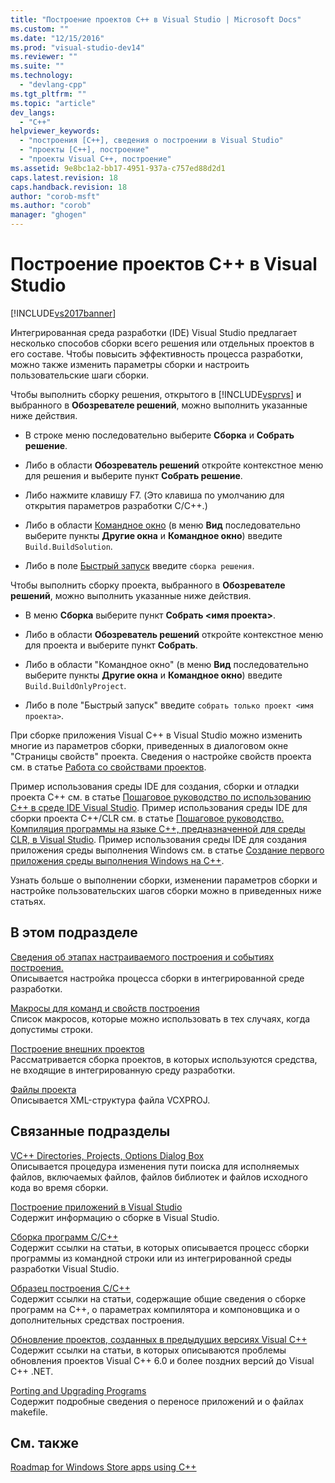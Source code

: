 ```yaml
---
title: "Построение проектов C++ в Visual Studio | Microsoft Docs"
ms.custom: ""
ms.date: "12/15/2016"
ms.prod: "visual-studio-dev14"
ms.reviewer: ""
ms.suite: ""
ms.technology: 
  - "devlang-cpp"
ms.tgt_pltfrm: ""
ms.topic: "article"
dev_langs: 
  - "C++"
helpviewer_keywords: 
  - "построения [C++], сведения о построении в Visual Studio"
  - "проекты [C++], построение"
  - "проекты Visual C++, построение"
ms.assetid: 9e8bc1a2-bb17-4951-937a-c757ed88d2d1
caps.latest.revision: 18
caps.handback.revision: 18
author: "corob-msft"
ms.author: "corob"
manager: "ghogen"
---
```

# Построение проектов C++ в Visual Studio
[!INCLUDE[vs2017banner](../assembler/inline/includes/vs2017banner.md)]

Интегрированная среда разработки \(IDE\) Visual Studio предлагает несколько способов сборки всего решения или отдельных проектов в его составе.  Чтобы повысить эффективность процесса разработки, можно также изменить параметры сборки и настроить пользовательские шаги сборки.  
  
 Чтобы выполнить сборку решения, открытого в [!INCLUDE[vsprvs](../assembler/masm/includes/vsprvs_md.md)] и выбранного в **Обозревателе решений**, можно выполнить указанные ниже действия.  
  
-   В строке меню последовательно выберите **Сборка** и **Собрать решение**.  
  
-   Либо в области **Обозреватель решений** откройте контекстное меню для решения и выберите пункт **Собрать решение**.  
  
-   Либо нажмите клавишу F7.  \(Это клавиша по умолчанию для открытия параметров разработки C\/C\+\+.\)  
  
-   Либо в области [Командное окно](../Topic/Command%20Window.md) \(в меню **Вид** последовательно выберите пункты **Другие окна** и **Командное окно**\) введите `Build.BuildSolution`.  
  
-   Либо в поле [Быстрый запуск](../Topic/Quick%20Launch,%20Environment,%20Options%20Dialog%20Box.md) введите `сборка решения`.  
  
 Чтобы выполнить сборку проекта, выбранного в **Обозревателе решений**, можно выполнить указанные ниже действия.  
  
-   В меню **Сборка** выберите пункт **Собрать \<имя проекта\>**.  
  
-   Либо в области **Обозреватель решений** откройте контекстное меню для проекта и выберите пункт **Собрать**.  
  
-   Либо в области "Командное окно" \(в меню **Вид** последовательно выберите пункты **Другие окна** и **Командное окно**\) введите `Build.BuildOnlyProject`.  
  
-   Либо в поле "Быстрый запуск" введите `собрать только проект <имя проекта>`.  
  
 При сборке приложения Visual C\+\+ в Visual Studio можно изменить многие из параметров сборки, приведенных в диалоговом окне "Страницы свойств" проекта.  Сведения о настройке свойств проекта см. в статье [Работа со свойствами проектов](../ide/working-with-project-properties.md).  
  
 Пример использования среды IDE для создания, сборки и отладки проекта C\+\+ см. в статье [Пошаговое руководство по использованию C\+\+ в среде IDE Visual Studio](../Topic/Getting%20Started%20with%20C++%20in%20Visual%20Studio.md).  Пример использования среды IDE для сборки проекта C\+\+\/CLR см. в статье [Пошаговое руководство. Компиляция программы на языке C\+\+, предназначенной для среды CLR, в Visual Studio](../ide/walkthrough-compiling-a-cpp-program-that-targets-the-clr-in-visual-studio.md).  Пример использования среды IDE для создания приложения среды выполнения Windows см. в статье [Создание первого приложения среды выполнения Windows на C\+\+](http://msdn.microsoft.com/library/windows/apps/hh974580.aspx).  
  
 Узнать больше о выполнении сборки, изменении параметров сборки и настройке пользовательских шагов сборки можно в приведенных ниже статьях.  
  
## В этом подразделе  
 [Сведения об этапах настраиваемого построения и событиях построения.](../ide/understanding-custom-build-steps-and-build-events.md)  
 Описывается настройка процесса сборки в интегрированной среде разработки.  
  
 [Макросы для команд и свойств построения](../ide/common-macros-for-build-commands-and-properties.md)  
 Список макросов, которые можно использовать в тех случаях, когда допустимы строки.  
  
 [Построение внешних проектов](../ide/building-external-projects.md)  
 Рассматривается сборка проектов, в которых используются средства, не входящие в интегрированную среду разработки.  
  
 [Файлы проекта](../ide/project-files.md)  
 Описывается XML\-структура файла VCXPROJ.  
  
## Связанные подразделы  
 [VC\+\+ Directories, Projects, Options Dialog Box](http://msdn.microsoft.com/ru-ru/e027448b-c811-4c3d-8531-4325ad3f6e02)  
 Описывается процедура изменения пути поиска для исполняемых файлов, включаемых файлов, файлов библиотек и файлов исходного кода во время сборки.  
  
 [Построение приложений в Visual Studio](../Topic/Compiling%20and%20Building%20in%20Visual%20Studio.md)  
 Содержит информацию о сборке в Visual Studio.  
  
 [Сборка программ C\/C\+\+](../build/building-c-cpp-programs.md)  
 Содержит ссылки на статьи, в которых описывается процесс сборки программы из командной строки или из интегрированной среды разработки Visual Studio.  
  
 [Образец построения C\/C\+\+](../Topic/C-C++%20Building%20Reference.md)  
 Содержит ссылки на статьи, содержащие общие сведения о сборке программ на C\+\+, о параметрах компилятора и компоновщика и о дополнительных средствах построения.  
  
 [Обновление проектов, созданных в предыдущих версиях Visual C\+\+](../porting/upgrading-projects-from-earlier-versions-of-visual-cpp.md)  
 Содержит ссылки на статьи, в которых описываются проблемы обновления проектов Visual С\+\+ 6.0 и более поздних версий до Visual C\+\+ .NET.  
  
 [Porting and Upgrading Programs](http://msdn.microsoft.com/ru-ru/c36c44b3-5a9b-4bb4-9b7a-469aa770ed00)  
 Содержит подробные сведения о переносе приложений и о файлах makefile.  
  
## См. также  
 [Roadmap for Windows Store apps using C\+\+](http://msdn.microsoft.com/ru-ru/0b71e4a4-5d8a-4a20-b2ec-e40062675ec1)